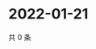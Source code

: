 # 2022-01-21

共 0 条

<!-- BEGIN WEIBO -->
<!-- 最后更新时间 Fri Jan 21 2022 00:16:51 GMT+0800 (China Standard Time) -->

<!-- END WEIBO -->
